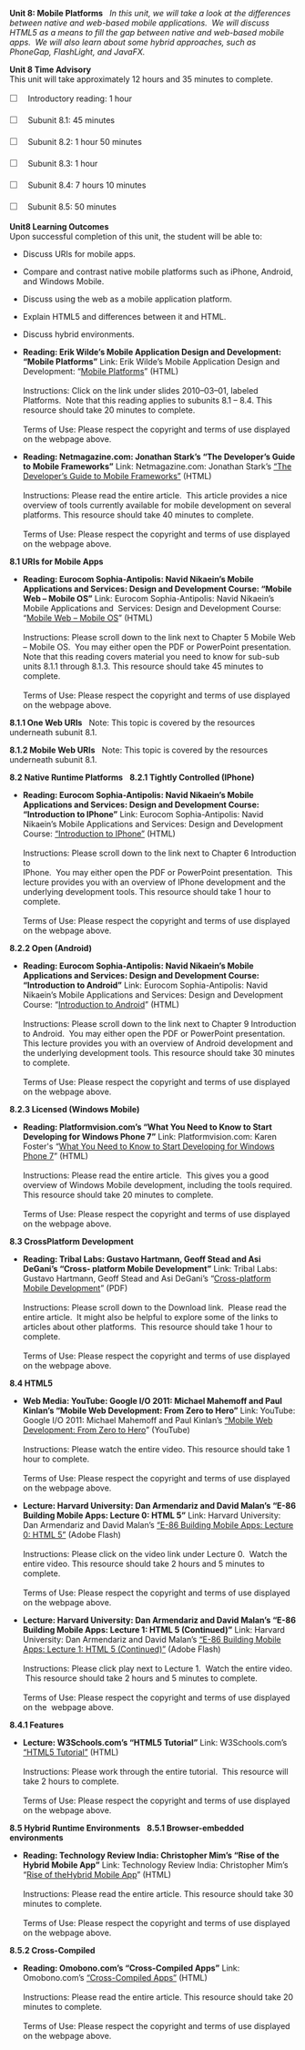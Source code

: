 **Unit 8: Mobile Platforms** <span id="8"></span> 
*In this unit, we will take a look at the differences between native and
web-based mobile applications.  We will discuss HTML5 as a means to fill
the gap between native and web-based mobile apps.  We will also learn
about some hybrid approaches, such as PhoneGap, FlashLight, and JavaFX.*

**Unit 8 Time Advisory**  
This unit will take approximately 12 hours and 35 minutes to complete.  
  
 <span
style="color: rgb(85, 85, 85); font-family: 'Myriad Pro', 'Gill Sans', 'Gill Sans MT', Calibri, sans-serif; font-size: 16px; line-height: 24px; text-align: left; -webkit-text-size-adjust: none; ">☐
   </span>Introductory reading: 1 hour  
  
 <span
style="color: rgb(85, 85, 85); font-family: 'Myriad Pro', 'Gill Sans', 'Gill Sans MT', Calibri, sans-serif; font-size: 16px; line-height: 24px; text-align: left; -webkit-text-size-adjust: none; ">☐
   </span>Subunit 8.1: 45 minutes  
  
 <span
style="color: rgb(85, 85, 85); font-family: 'Myriad Pro', 'Gill Sans', 'Gill Sans MT', Calibri, sans-serif; font-size: 16px; line-height: 24px; text-align: left; -webkit-text-size-adjust: none; ">☐
   </span>Subunit 8.2: 1 hour 50 minutes  
  
 <span
style="color: rgb(85, 85, 85); font-family: 'Myriad Pro', 'Gill Sans', 'Gill Sans MT', Calibri, sans-serif; font-size: 16px; line-height: 24px; text-align: left; -webkit-text-size-adjust: none; ">☐
   </span>Subunit 8.3: 1 hour  
  
 <span
style="color: rgb(85, 85, 85); font-family: 'Myriad Pro', 'Gill Sans', 'Gill Sans MT', Calibri, sans-serif; font-size: 16px; line-height: 24px; text-align: left; -webkit-text-size-adjust: none; ">☐
   </span>Subunit 8.4: 7 hours 10 minutes  
  
 <span
style="color: rgb(85, 85, 85); font-family: 'Myriad Pro', 'Gill Sans', 'Gill Sans MT', Calibri, sans-serif; font-size: 16px; line-height: 24px; text-align: left; -webkit-text-size-adjust: none; ">☐
  </span> Subunit 8.5: 50 minutes

**Unit8 Learning Outcomes**  
Upon successful completion of this unit, the student will be able to:  
-   Discuss URIs for mobile apps.
-   Compare and contrast native mobile platforms such as iPhone,
    Android, and Windows Mobile.
-   Discuss using the web as a mobile application platform.
-   Explain HTML5 and differences between it and HTML.
-   Discuss hybrid environments.

-   **Reading: Erik Wilde’s Mobile Application Design and Development:
    “Mobile Platforms”**
    Link: Erik Wilde’s Mobile Application Design and Development:
    “[Mobile Platforms](http://dret.net/lectures/mobapp-spring10/)”
    (HTML)  
        
     Instructions: Click on the link under slides 2010–03–01, labeled
    Platforms.  Note that this reading applies to subunits 8.1 – 8.4.
    This resource should take 20 minutes to complete.  
        
     Terms of Use: Please respect the copyright and terms of use
    displayed on the webpage above.

-   **Reading: Netmagazine.com: Jonathan Stark’s “The Developer’s Guide
    to Mobile Frameworks”**
    Link: Netmagazine.com: Jonathan Stark’s [“The Developer’s Guide to
    Mobile
    Frameworks”](http://www.netmagazine.com/features/developers-guide-mobile-frameworks)
    (HTML)  
        
     Instructions: Please read the entire article.  This article
    provides a nice overview of tools currently available for mobile
    development on several platforms. This resource should take 40
    minutes to complete.  
        
     Terms of Use: Please respect the copyright and terms of use
    displayed on the webpage above.

**8.1 URIs for Mobile Apps** <span id="8.1"></span> 
-   **Reading: Eurocom Sophia-Antipolis: Navid Nikaein’s Mobile
    Applications and Services: Design and Development Course: “Mobile
    Web – Mobile OS”**
    Link: Eurocom Sophia-Antipolis: Navid Nikaein’s Mobile Applications
    and  Services: Design and Development Course: “[Mobile Web – Mobile
    OS](http://www.eurecom.fr/%7Enikaeinn/lecture/mobserv/2010/)”
    (HTML)  
        
     Instructions: Please scroll down to the link next to Chapter 5
    Mobile Web – Mobile OS.  You may either open the PDF or PowerPoint
    presentation.  Note that this reading covers material you need to
    know for sub-sub units 8.1.1 through 8.1.3. This resource should
    take 45 minutes to complete.  
                  
     Terms of Use: Please respect the copyright and terms of use
    displayed on the webpage above.

**8.1.1 One Web URIs** <span id="8.1.1"></span> 
Note: This topic is covered by the resources underneath subunit 8.1.

**8.1.2 Mobile Web URIs** <span id="8.1.2"></span> 
Note: This topic is covered by the resources underneath subunit 8.1.

**8.2 Native Runtime Platforms** <span id="8.2"></span> 
**8.2.1 Tightly Controlled (IPhone)** <span id="8.2.1"></span> 
-   **Reading: Eurocom Sophia-Antipolis: Navid Nikaein’s Mobile
    Applications and Services: Design and Development Course:
    “Introduction to IPhone”**
    Link: Eurocom Sophia-Antipolis: Navid Nikaein’s Mobile Applications
    and Services: Design and Development Course: [“Introduction to
    IPhone”](http://www.eurecom.fr/%7Enikaeinn/lecture/mobserv/2010/)
    (HTML)  
        
     Instructions: Please scroll down to the link next to Chapter 6
    Introduction to  
     IPhone.  You may either open the PDF or PowerPoint presentation. 
    This lecture provides you with an overview of IPhone development and
    the underlying development tools. This resource should take 1 hour
    to complete.  
        
     Terms of Use: Please respect the copyright and terms of use
    displayed on the webpage above.

**8.2.2 Open (Android)** <span id="8.2.2"></span> 
-   **Reading: Eurocom Sophia-Antipolis: Navid Nikaein’s Mobile
    Applications and Services: Design and Development Course:
    “Introduction to Android”**
    Link: Eurocom Sophia-Antipolis: Navid Nikaein’s Mobile Applications
    and Services: Design and Development Course: “[Introduction to
    Android](https://web.archive.org/web/20130803063816/http://www.eurecom.fr/~nikaeinn/lecture/mobserv/2010/)”
    (HTML)  
        
     Instructions: Please scroll down to the link next to Chapter 9
    Introduction to Android.  You may either open the PDF or PowerPoint
    presentation.  This lecture provides you with an overview of Android
    development and the underlying development tools. This resource
    should take 30 minutes to complete.  
        
     Terms of Use: Please respect the copyright and terms of use
    displayed on the webpage above.

**8.2.3 Licensed (Windows Mobile)** <span id="8.2.3"></span> 
-   **Reading: Platformvision.com’s “What You Need to Know to Start
    Developing for Windows Phone 7”**
    Link: Platformvision.com: Karen Foster's “[What You Need to Know to
    Start Developing for Windows Phone
    7](http://www.codeproject.com/Articles/73551/What-You-Need-to-Know-to-Start-Developing-for-Wind)” (HTML)  
        
     Instructions: Please read the entire article.  This gives you a
    good overview of Windows Mobile development, including the tools
    required. This resource should take 20 minutes to complete.  
        
     Terms of Use: Please respect the copyright and terms of use
    displayed on the webpage above.

**8.3 CrossPlatform Development** <span id="8.3"></span> 
-   **Reading: Tribal Labs: Gustavo Hartmann, Geoff Stead and Asi
    DeGani’s “Cross- platform Mobile Development”**
    Link: Tribal Labs: Gustavo Hartmann, Geoff Stead and Asi DeGani’s
    “[Cross-](http://www.triballabs.net/2011/07/cross-platform-mobile-app-development/)[platform
    Mobile
    Development](http://www.triballabs.net/2011/07/cross-platform-mobile-app-development/)”
    (PDF)  
        
     Instructions: Please scroll down to the Download link.  Please read
    the entire article.  It might also be helpful to explore some of the
    links to articles about other platforms.  This resource should take
    1 hour to complete.  
        
     Terms of Use: Please respect the copyright and terms of use
    displayed on the webpage above.

**8.4 HTML5** <span id="8.4"></span> 
-   **Web Media: YouTube: Google I/O 2011: Michael Mahemoff and Paul
    Kinlan’s “Mobile Web Development: From Zero to Hero”**
    Link: YouTube: Google I/O 2011: Michael Mahemoff and Paul Kinlan’s
    [“Mobile Web Development: From Zero to
    Hero](http://www.youtube.com/watch?v=vV85dNeGRhY)” (YouTube)  
        
     Instructions: Please watch the entire video. This resource should
    take 1 hour to complete.  
        
     Terms of Use: Please respect the copyright and terms of use
    displayed on the webpage above.

-   **Lecture: Harvard University: Dan Armendariz and David Malan’s
    “E-86 Building Mobile Apps: Lecture 0: HTML 5”**
    Link: Harvard University: Dan Armendariz and David Malan’s [“E-86
    Building Mobile Apps: Lecture 0: HTML
    5”](http://cs76.tv/2011/spring/) (Adobe Flash)  
        
     Instructions: Please click on the video link under Lecture 0. 
    Watch the entire video. This resource should take 2 hours and 5
    minutes to complete.  
        
     Terms of Use: Please respect the copyright and terms of use
    displayed on the webpage above.

-   **Lecture: Harvard University: Dan Armendariz and David Malan’s
    “E-86 Building Mobile Apps: Lecture 1: HTML 5 (Continued)”**
    Link: Harvard University: Dan Armendariz and David Malan’s [“E-86
    Building Mobile Apps: Lecture 1: HTML 5
    (Continued)”](http://cs76.tv/2011/spring/) (Adobe Flash)  
        
     Instructions: Please click play next to Lecture 1.  Watch the
    entire video.  This resource should take 2 hours and 5 minutes to
    complete.  
        
     Terms of Use: Please respect the copyright and terms of use
    displayed on the  webpage above.

**8.4.1 Features** <span id="8.4.1"></span> 
-   **Lecture: W3Schools.com’s “HTML5 Tutorial”**
    Link: W3Schools.com’s [“HTML5
    Tutorial”](http://www.w3schools.com/html/html5_intro.asp) (HTML)  
        
     Instructions: Please work through the entire tutorial.  This
    resource will take 2 hours to complete.  
        
     Terms of Use: Please respect the copyright and terms of use
    displayed on the webpage above.

**8.5 Hybrid Runtime Environments** <span id="8.5"></span> 
**8.5.1 Browser-embedded environments** <span id="8.5.1"></span> 
-   **Reading: Technology Review India: Christopher Mim’s “Rise of the
    Hybrid Mobile App”**
    Link: Technology Review India: Christopher Mim’s “[Rise of
    the](http://www.technologyreview.in/computing/37831/page1/)[Hybrid
    Mobile App](http://www.technologyreview.in/computing/37831/page1/)”
    (HTML)  
        
     Instructions: Please read the entire article. This resource should
    take 30 minutes to complete.  
        
     Terms of Use: Please respect the copyright and terms of use
    displayed on the webpage above.

**8.5.2 Cross-Compiled** <span id="8.5.2"></span> 
-   **Reading: Omobono.com’s “Cross-Compiled Apps”**
    Link: Omobono.com’s [“Cross-Compiled
    Apps”](http://www.omobono.com/research-insights/b2b-mobile-marketing/cross-compiled-apps/)
    (HTML)  
        
     Instructions: Please read the entire article. This resource should
    take 20 minutes to complete.  
        
     Terms of Use: Please respect the copyright and terms of use
    displayed on the webpage above.


